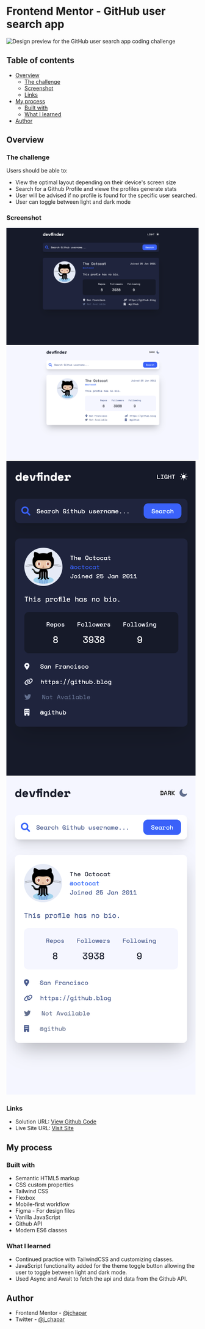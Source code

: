 # Frontend Mentor - GitHub user search app

![Design preview for the GitHub user search app coding challenge](./preview.jpg)

## Table of contents

- [Overview](#overview)
  - [The challenge](#the-challenge)
  - [Screenshot](#screenshot)
  - [Links](#links)
- [My process](#my-process)
  - [Built with](#built-with)
  - [What I learned](#what-i-learned)
- [Author](#author)

## Overview

### The challenge

Users should be able to:

- View the optimal layout depending on their device's screen size
- Search for a Github Profile and viewe the profiles generate stats
- User will be advised if no profile is found for the specific user searched.
- User can toggle between light and dark mode

### Screenshot

![](./desktop-dark.png)
![](./desktop-light.png)
![](./mobile-dark.png)
![](./mobile-light.png)

### Links

- Solution URL: [View Github Code](https://github.com/jchapar/github_FEM)
- Live Site URL: [Visit Site]()

## My process

### Built with

- Semantic HTML5 markup
- CSS custom properties
- Tailwind CSS
- Flexbox
- Mobile-first workflow
- Figma - For design files
- Vanilla JavaScript
- Github API
- Modern ES6 classes

### What I learned

- Continued practice with TailwindCSS and customizing classes.
- JavaScript functionality added for the theme toggle button allowing the user to toggle between light and dark mode.
- Used Async and Await to fetch the api and data from the Github API.

## Author

- Frontend Mentor - [@jchapar](https://www.frontendmentor.io/profile/jchapar)
- Twitter - [@j_chapar](https://www.twitter.com/j_chapar)
